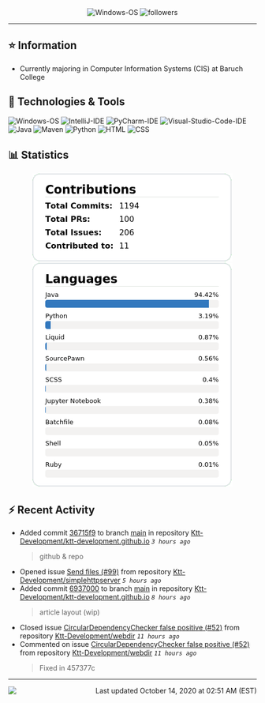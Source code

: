 <div align="center">
    <img 
        src="https://img.shields.io/badge/OS-Windows-informational?style=for-the-badge&color=3278be"
        alt="Windows-OS">
    <img 
        src="https://img.shields.io/github/followers/katsute?color=3278be&style=for-the-badge"
        alt="followers">
</div>

<hr>

## ⭐ Information

 - Currently majoring in Computer Information Systems (CIS) at Baruch College

## 🔧 Technologies & Tools

<img 
    src="https://img.shields.io/badge/OS-Windows-informational?style=flat-square&color=3278be"
    alt="Windows-OS">
<img 
    src="https://img.shields.io/badge/Editor-IntelliJ_IDEA-informational?style=flat-square&logo=intellij-idea&logoColor=white&color=3278be"
    alt="IntelliJ-IDE">
<img 
    src="https://img.shields.io/badge/Editor-PyCharm-informational?style=flat-square&logo=pycharm&logoColor=white&color=3278be"
    alt="PyCharm-IDE">
<img 
    src="https://img.shields.io/badge/Editor-Visual_Studio_Code-informational?style=flat-square&logo=Visual-Studio-Code&logoColor=white&color=3278be"
    alt="Visual-Studio-Code-IDE">
<img 
    src="https://img.shields.io/badge/Code-Java-informational?style=flat-square&logo=java&logoColor=white&color=3278be"
    alt="Java">
<img 
    src="https://img.shields.io/badge/Tools-Maven-informational?style=flat-square&logo=apache-maven&logoColor=white&color=3278be"
    alt="Maven">
<img 
    src="https://img.shields.io/badge/Code-Python-informational?style=flat-square&logo=python&logoColor=white&color=3278be"
    alt="Python">
<img 
    src="https://img.shields.io/badge/Code-HTML-informational?style=flat-square&logo=html5&logoColor=white&color=3278be"
    alt="HTML">
<img 
    src="https://img.shields.io/badge/Code-CSS-informational?style=flat-square&logo=css-wizardry&logoColor=white&color=3278be"
    alt="CSS">

## 📊 Statistics
<div align="center">
    <a href="https://github.com/Katsute/">
        <img src="https://github.com/Katsute/Katsute/blob/main/contributions.png">
    </a>
    <a href="https://github.com/Katsute/">
        <img src="https://github.com/Katsute/Katsute/blob/main/languages.png">
    </a>
</div>

## ⚡ Recent Activity

 - Added commit [36715f9](https://github.com/Ktt-Development/ktt-development.github.io/commit/36715f9ae57bffd965cfcd60a39d82d7ea979f58) to branch [main](https://github.com/Ktt-Development/ktt-development.github.io/tree/main) in repository [Ktt-Development/ktt-development.github.io](https://github.com/Ktt-Development/ktt-development.github.io)  *`3 hours ago`*
   > github & repo
 - Opened issue [Send files (#99)](https://github.com/Ktt-Development/simplehttpserver/issues/99) from repository [Ktt-Development/simplehttpserver](https://github.com/Ktt-Development/simplehttpserver)  *`5 hours ago`*
 - Added commit [6937000](https://github.com/Ktt-Development/ktt-development.github.io/commit/6937000306be2f060f9f79a04c66051e62a55ddb) to branch [main](https://github.com/Ktt-Development/ktt-development.github.io/tree/main) in repository [Ktt-Development/ktt-development.github.io](https://github.com/Ktt-Development/ktt-development.github.io)  *`8 hours ago`*
   > article layout (wip)
 - Closed issue [CircularDependencyChecker false positive (#52)](https://github.com/Ktt-Development/webdir/issues/52) from repository [Ktt-Development/webdir](https://github.com/Ktt-Development/webdir)  *`11 hours ago`*
 - Commented on issue [CircularDependencyChecker false positive (#52)](https://github.com/Ktt-Development/webdir/issues/52#issuecomment-707951676) from repository [Ktt-Development/webdir](https://github.com/Ktt-Development/webdir)  *`11 hours ago`*
   > Fixed in 457377c

---
<img align="left" src="https://github.com/Katsute/Katsute/workflows/Update%20README.md/badge.svg"><p align="right">Last updated October 14, 2020 at 02:51 AM (EST)</p>
